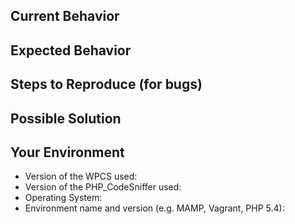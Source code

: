 <!--- Provide a general summary of the issue in the Title above -->

## Current Behavior
<!--- If reporting a bug, describe the behavior you're experiencing -->
<!--- If suggesting a change/improvement, explain the difference from current behavior -->

## Expected Behavior
<!--- If you're reporting a bug, describe what should happen -->
<!--- If you're suggesting a change/improvement, tell us how it should work -->

## Steps to Reproduce (for bugs)
<!--- Include the code that triggered the bug -->

## Possible Solution
<!--- Not obligatory, but suggest a fix/reason for the bug, -->
<!--- or ideas how to implement the addition or change -->

## Your Environment
<!--- Include as many relevant details about the environment you experienced the bug in -->
- Version of the WPCS used:
- Version of the PHP_CodeSniffer used:
- Operating System:
- Environment name and version (e.g. MAMP, Vagrant, PHP 5.4):

